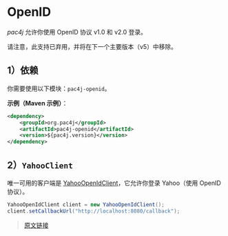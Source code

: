 # OpenID

*pac4j* 允许你使用 OpenID 协议 v1.0 和 v2.0 登录。

请注意，此支持已弃用，并将在下一个主要版本（v5）中移除。

## 1）依赖

你需要使用以下模块：`pac4j-openid`。

**示例（Maven 示例）**：

```xml
<dependency>
    <groupId>org.pac4j</groupId>
    <artifactId>pac4j-openid</artifactId>
    <version>${pac4j.version}</version>
</dependency>
```

## 2）`YahooClient`

唯一可用的客户端是 [YahooOpenIdClient](https://github.com/pac4j/pac4j/blob/master/pac4j-openid/src/main/java/org/pac4j/openid/client/YahooOpenIdClient.java)，它允许你登录 Yahoo（使用 OpenID 协议）。

```java
YahooOpenIdClient client = new YahooOpenIdClient();
client.setCallbackUrl("http://localhost:8080/callback");
```

>[原文链接](https://www.pac4j.org/4.5.x/docs/clients/openid.html)
